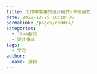 ```yaml
---
title: 工作中常用的设计模式-单例模式
date: 2022-12-25 16:18:06
permalink: /pages/ceddc4/
categories:
  - Java基础
  - 设计模式
tags:
  - 学习
author: 
  name: 溪初
---
```

